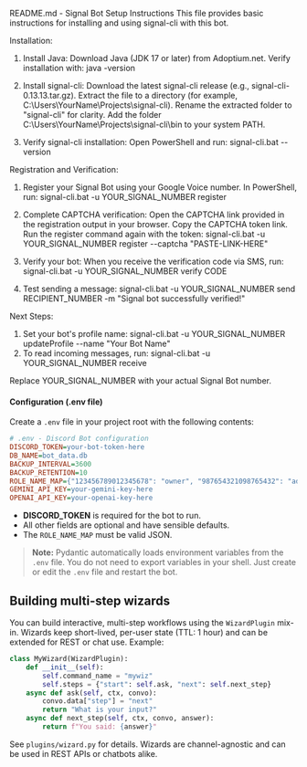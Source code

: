 README.md - Signal Bot Setup Instructions
This file provides basic instructions for installing and using signal-cli with this bot.

Installation:
1. Install Java:
   Download Java (JDK 17 or later) from Adoptium.net.
   Verify installation with: java -version

2. Install signal-cli:
   Download the latest signal-cli release (e.g., signal-cli-0.13.13.tar.gz).
   Extract the file to a directory (for example, C:\Users\YourName\Projects\signal-cli).
   Rename the extracted folder to "signal-cli" for clarity.
   Add the folder C:\Users\YourName\Projects\signal-cli\bin to your system PATH.

3. Verify signal-cli installation:
   Open PowerShell and run:
   signal-cli.bat --version

Registration and Verification:
1. Register your Signal Bot using your Google Voice number.
   In PowerShell, run:
   signal-cli.bat -u YOUR_SIGNAL_NUMBER register

2. Complete CAPTCHA verification:
   Open the CAPTCHA link provided in the registration output in your browser.
   Copy the CAPTCHA token link.
   Run the register command again with the token:
   signal-cli.bat -u YOUR_SIGNAL_NUMBER register --captcha "PASTE-LINK-HERE"

3. Verify your bot:
   When you receive the verification code via SMS, run:
   signal-cli.bat -u YOUR_SIGNAL_NUMBER verify CODE

4. Test sending a message:
   signal-cli.bat -u YOUR_SIGNAL_NUMBER send RECIPIENT_NUMBER -m "Signal bot successfully verified!"

Next Steps:
1. Set your bot's profile name:
   signal-cli.bat -u YOUR_SIGNAL_NUMBER updateProfile --name "Your Bot Name"
2. To read incoming messages, run:
   signal-cli.bat -u YOUR_SIGNAL_NUMBER receive

Replace YOUR_SIGNAL_NUMBER with your actual Signal Bot number.


#### Configuration (.env file)

Create a `.env` file in your project root with the following contents:

```ini
# .env - Discord Bot configuration
DISCORD_TOKEN=your-bot-token-here
DB_NAME=bot_data.db
BACKUP_INTERVAL=3600
BACKUP_RETENTION=10
ROLE_NAME_MAP={"123456789012345678": "owner", "987654321098765432": "admin"}
GEMINI_API_KEY=your-gemini-key-here
OPENAI_API_KEY=your-openai-key-here
```

- **DISCORD_TOKEN** is required for the bot to run.
- All other fields are optional and have sensible defaults.
- The `ROLE_NAME_MAP` must be valid JSON.

> **Note:** Pydantic automatically loads environment variables from the `.env` file. You do not need to export variables in your shell. Just create or edit the `.env` file and restart the bot.


## Building multi-step wizards

You can build interactive, multi-step workflows using the `WizardPlugin` mix-in. Wizards keep short-lived, per-user state (TTL: 1 hour) and can be extended for REST or chat use. Example:

```python
class MyWizard(WizardPlugin):
    def __init__(self):
        self.command_name = "mywiz"
        self.steps = {"start": self.ask, "next": self.next_step}
    async def ask(self, ctx, convo):
        convo.data["step"] = "next"
        return "What is your input?"
    async def next_step(self, ctx, convo, answer):
        return f"You said: {answer}"
```
See `plugins/wizard.py` for details. Wizards are channel-agnostic and can be used in REST APIs or chatbots alike.
